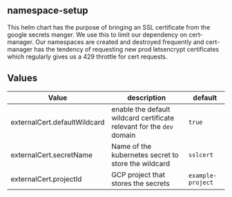 ## namespace-setup
This helm chart has the purpose of bringing an SSL certificate from the google secrets manger. We use this to limit our dependency on cert-manager. Our namespaces are created and destroyed frequently and cert-manager has the tendency of requesting new prod letsencrypt certificates which regularly gives us a 429 throttle for cert requests.

## Values

| Value                        | description                                                           | default           |
|------------------------------|-----------------------------------------------------------------------|-------------------|
| externalCert.defaultWildcard | enable the default wildcard certificate relevant for the `dev` domain | `true`            |
| externalCert.secretName      | Name of the kubernetes secret to store the wildcard                   | `sslcert`         |
| externalCert.projectId       | GCP project that stores the secrets                                   | `example-project` |
